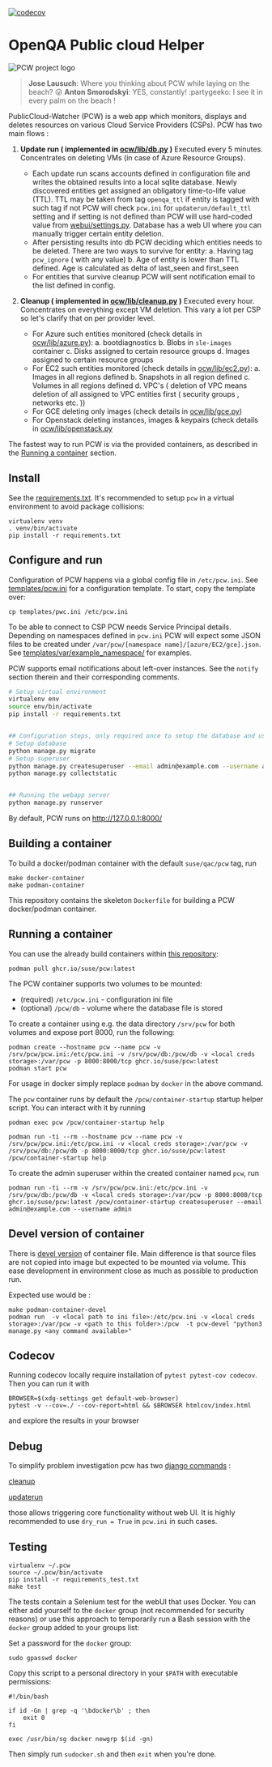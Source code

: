 [![codecov](https://codecov.io/gh/SUSE/pcw/branch/master/graph/badge.svg)](https://codecov.io/gh/SUSE/pcw)

# OpenQA Public cloud Helper

![PCW project logo](https://repository-images.githubusercontent.com/140823511/394bbeff-cd84-42f2-8a36-b4cd3923e4be)
> **Jose Lausuch**: Where you thinking about PCW while laying on the beach? :stuck_out_tongue:
> **Anton Smorodskyi**: YES, constantly! :partygeeko: I see it in every palm on the beach !

PublicCloud-Watcher (PCW) is a web app which monitors, displays and deletes resources on various Cloud Service Providers (CSPs).
PCW has two main flows :

1. **Update run ( implemented in [ocw/lib/db.py](ocw/lib/db.py) )** Executed every 5 minutes. Concentrates on deleting VMs (in case of Azure Resource Groups).
    - Each update run scans accounts defined in configuration file and
  writes the obtained results into a local sqlite database. Newly discovered entities get assigned an obligatory time-to-life value (TTL).
  TTL may be taken from tag `openqa_ttl` if entity is tagged with such tag if not PCW will check `pcw.ini` for `updaterun/default_ttl` setting
  and if setting is not defined than PCW will use hard-coded value from [webui/settings.py](webui/settings.py). Database has a web UI where
  you can manually trigger certain entity deletion.
    - After persisting results into db PCW deciding which entities needs to be deleted. There are two ways to survive for entity:
        a. Having tag `pcw_ignore` ( with any value)
        b. Age of entity is lower than TTL defined. Age is calculated as delta of last_seen and first_seen
    - For entities that survive cleanup PCW will sent notification email to the list defined in config.

2. **Cleanup ( implemented in [ocw/lib/cleanup.py](ocw/lib/cleanup.py) )** Executed every hour. Concentrates on everything except VM deletion. This vary a lot per CSP so let's clarify that on per provider level.
    - For Azure such entities monitored (check details in [ocw/lib/azure.py](ocw/lib/azure.py)):
        a. bootdiagnostics
        b. Blobs in `sle-images` container
        c. Disks assigned to certain resource groups
        d. Images assigned to certain resource groups
    - For EC2 such entities monitored (check details in [ocw/lib/ec2.py](ocw/lib/ec2.py)):
        a. Images in all regions defined
        b. Snapshots in all region defined
        c. Volumes in all regions defined
        d. VPC's ( deletion of VPC means deletion of all assigned to VPC entities first ( security groups , networks etc. ))
    - For GCE deleting only images (check details in [ocw/lib/gce.py](ocw/lib/gce.py))
    - For Openstack deleting instances, images & keypairs (check details in [ocw/lib/openstack.py](ocw/lib/openstack.py)


The fastest way to run PCW is via the provided containers, as described in the [Running a container](#running-a-container) section.

## Install

See the [requirements.txt](requirements.txt). It's recommended to setup `pcw` in a virtual environment to avoid package collisions:

    virtualenv venv
    . venv/bin/activate
    pip install -r requirements.txt

## Configure and run

Configuration of PCW happens via a global config file in `/etc/pcw.ini`. See [templates/pcw.ini](templates/pcw.ini) for a configuration template. To start, copy the template over:

    cp templates/pwc.ini /etc/pcw.ini

To be able to connect to CSP PCW needs Service Principal details. Depending on namespaces defined in `pcw.ini`  PCW will expect some JSON files to be created
under `/var/pcw/[namespace name]/[azure/EC2/gce].json`. See [templates/var/example_namespace/](templates/var/example_namespace/) for examples.

PCW supports email notifications about left-over instances. See the `notify` section therein and their corresponding comments.

```bash
# Setup virtual environment
virtualenv env
source env/bin/activate
pip install -r requirements.txt


## Configuration steps, only required once to setup the database and user
# Setup database
python manage.py migrate
# Setup superuser
python manage.py createsuperuser --email admin@example.com --username admin
python manage.py collectstatic


## Running the webapp server
python manage.py runserver
```

By default, PCW runs on http://127.0.0.1:8000/

## Building a container

To build a docker/podman container with the default `suse/qac/pcw` tag, run

    make docker-container
    make podman-container

This repository contains the skeleton `Dockerfile` for building a PCW docker/podman container.

## Running a container

You can use the already build containers within [this repository](https://github.com/orgs/SUSE/packages?repo_name=pcw):

    podman pull ghcr.io/suse/pcw:latest

The PCW container supports two volumes to be mounted:

* (required) `/etc/pcw.ini` - configuration ini file
* (optional) `/pcw/db` - volume where the database file is stored

To create a container using e.g. the data directory `/srv/pcw` for both volumes and expose port 8000, run the following:

    podman create --hostname pcw --name pcw -v /srv/pcw/pcw.ini:/etc/pcw.ini -v /srv/pcw/db:/pcw/db -v <local creds storage>:/var/pcw -p 8000:8000/tcp ghcr.io/suse/pcw:latest
    podman start pcw

For usage in docker simply replace `podman` by `docker` in the above command.

The `pcw` container runs by default the `/pcw/container-startup` startup helper script. You can interact with it by running

    podman exec pcw /pcw/container-startup help

    podman run -ti --rm --hostname pcw --name pcw -v /srv/pcw/pcw.ini:/etc/pcw.ini -v <local creds storage>:/var/pcw -v /srv/pcw/db:/pcw/db -p 8000:8000/tcp ghcr.io/suse/pcw:latest /pcw/container-startup help

To create the admin superuser within the created container named `pcw`, run

    podman run -ti --rm -v /srv/pcw/pcw.ini:/etc/pcw.ini -v /srv/pcw/db:/pcw/db -v <local creds storage>:/var/pcw -p 8000:8000/tcp ghcr.io/suse/pcw:latest /pcw/container-startup createsuperuser --email admin@example.com --username admin

## Devel version of container

There is [devel version](Dockerfile_dev) of container file. Main difference is that source files are not copied into image but expected to be mounted via volume. This ease development in environment close as much as possible to production run.

Expected use would be :

    make podman-container-devel
    podman run  -v <local path to ini file>:/etc/pcw.ini -v <local creds storage>:/var/pcw -v <path to this folder>:/pcw  -t pcw-devel "python3 manage.py <any command available>"


## Codecov

Running codecov locally require installation of `pytest pytest-cov codecov`.
Then you can run it with

    BROWSER=$(xdg-settings get default-web-browser)
    pytest -v --cov=./ --cov-report=html && $BROWSER htmlcov/index.html

and explore the results in your browser

## Debug

To simplify problem investigation pcw has two [django commands](https://docs.djangoproject.com/en/3.1/howto/custom-management-commands/) :

[cleanup](ocw/management/commands/cleanup.py)

[updaterun](ocw/management/commands/updaterun.py)

those allows triggering core functionality without web UI. It is highly recommended to use `dry_run = True` in `pcw.ini` in
such cases.

## Testing

```
virtualenv ~/.pcw
source ~/.pcw/bin/activate
pip install -r requirements_test.txt
make test
```

The tests contain a Selenium test for the webUI that uses Docker. You can either add yourself to the `docker` group (not recommended for security reasons) or use this approach to temporarily run a Bash session with the `docker` group added to your groups list:

Set a password for the `docker` group:

`sudo gpasswd docker`

Copy this script to a personal directory in your `$PATH` with executable permissions:

```
#!/bin/bash

if id -Gn | grep -q '\bdocker\b' ; then
	exit 0
fi

exec /usr/bin/sg docker newgrp $(id -gn)
```

Then simply run `sudocker.sh` and then `exit` when you're done.
